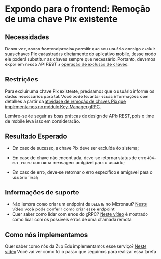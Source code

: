 # Expondo para o frontend: Remoção de uma chave Pix existente

## Necessidades

Dessa vez, nosso frontend precisa permitir que seu usuário consiga excluir suas chaves Pix cadastradas diretamente do aplicativo mobile, desse modo ele poderá substituir as chaves sempre que necessário. Portanto, devemos expor em nossa API REST a [operação de exclusão de chaves](010-removendo-uma-chave-pix-existente.md).
   
## Restrições

Para excluir uma chave Pix existente, precisamos que o usuário informe os dados necessários para tal. Você pode levantar essas informações com detalhes a partir da [atividade de remoção de chaves Pix que implementamos no módulo Key-Manager gRPC](010-removendo-uma-chave-pix-existente.md).

Lembre-se de seguir as boas práticas de design de APIs REST, pois o time de mobile leva isso em consideração.

## Resultado Esperado

- Em caso de sucesso, a chave Pix deve ser excluída do sistema;

- Em caso de chave não encontrada, deve-se retornar status de erro `404-NOT_FOUND` com uma mensagem amigável para o usuário;

- Em caso de erro, deve-se retornar o erro específico e amigável para o usuário final;

## Informações de suporte
- Não lembra como criar um endpoint de `DELETE` no Micronaut? [Neste vídeo](https://www.youtube.com/watch?v=plojIuEWIPM&feature=youtu.be) você pode conferir como criar esse endpoint
- Quer saber como lidar com erros do gRPC? [Neste vídeo](https://www.youtube.com/watch?v=dQYWWnnsHAc&feature=youtu.be) é mostrado como lidar com os possíveis erros de uma chamada remota

## Como nós implementamos
Quer saber como nós da Zup Edu implementamos esse serviço? [Neste vídeo](https://www.youtube.com/watch?v=ZZGjapAaMps&feature=youtu.be) Você vai ver como foi o passo que seguimos para realizar essa tarefa
